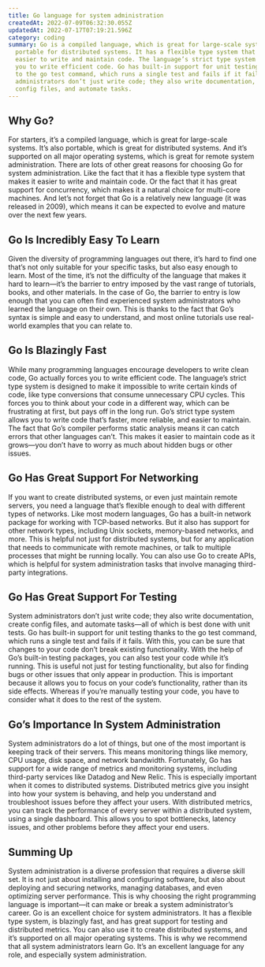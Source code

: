 ```yaml
---
title: Go language for system administration
createdAt: 2022-07-09T06:32:30.055Z
updatedAt: 2022-07-17T07:19:21.596Z
category: coding
summary: Go is a compiled language, which is great for large-scale systems, and
  portable for distributed systems. It has a flexible type system that makes it
  easier to write and maintain code. The language’s strict type system forces
  you to write efficient code. Go has built-in support for unit testing thanks
  to the go test command, which runs a single test and fails if it fails. System
  administrators don’t just write code; they also write documentation, create
  config files, and automate tasks.
---
```


## Why Go?

For starters, it’s a compiled language, which is great for large-scale systems. It’s also portable, which is great for distributed systems. And it’s supported on all major operating systems, which is great for remote system administration.
There are lots of other great reasons for choosing Go for system administration. Like the fact that it has a flexible type system that makes it easier to write and maintain code. Or the fact that it has great support for concurrency, which makes it a natural choice for multi-core machines.
And let’s not forget that Go is a relatively new language (it was released in 2009), which means it can be expected to evolve and mature over the next few years.

## Go Is Incredibly Easy To Learn

Given the diversity of programming languages out there, it’s hard to find one that’s not only suitable for your specific tasks, but also easy enough to learn. Most of the time, it’s not the difficulty of the language that makes it hard to learn—it’s the barrier to entry imposed by the vast range of tutorials, books, and other materials.
In the case of Go, the barrier to entry is low enough that you can often find experienced system administrators who learned the language on their own. This is thanks to the fact that Go’s syntax is simple and easy to understand, and most online tutorials use real-world examples that you can relate to.

## Go Is Blazingly Fast

While many programming languages encourage developers to write clean code, Go actually forces you to write efficient code. The language’s strict type system is designed to make it impossible to write certain kinds of code, like type conversions that consume unnecessary CPU cycles.
This forces you to think about your code in a different way, which can be frustrating at first, but pays off in the long run. Go’s strict type system allows you to write code that’s faster, more reliable, and easier to maintain.
The fact that Go’s compiler performs static analysis means it can catch errors that other languages can’t. This makes it easier to maintain code as it grows—you don’t have to worry as much about hidden bugs or other issues.

## Go Has Great Support For Networking

If you want to create distributed systems, or even just maintain remote servers, you need a language that’s flexible enough to deal with different types of networks. Like most modern languages, Go has a built-in network package for working with TCP-based networks. But it also has support for other network types, including Unix sockets, memory-based networks, and more.
This is helpful not just for distributed systems, but for any application that needs to communicate with remote machines, or talk to multiple processes that might be running locally.
You can also use Go to create APIs, which is helpful for system administration tasks that involve managing third-party integrations.

## Go Has Great Support For Testing

System administrators don’t just write code; they also write documentation, create config files, and automate tasks—all of which is best done with unit tests.
Go has built-in support for unit testing thanks to the go test command, which runs a single test and fails if it fails. With this, you can be sure that changes to your code don’t break existing functionality.
With the help of Go’s built-in testing packages, you can also test your code while it’s running. This is useful not just for testing functionality, but also for finding bugs or other issues that only appear in production.
This is important because it allows you to focus on your code’s functionality, rather than its side effects. Whereas if you’re manually testing your code, you have to consider what it does to the rest of the system.

## Go’s Importance In System Administration

System administrators do a lot of things, but one of the most important is keeping track of their servers. This means monitoring things like memory, CPU usage, disk space, and network bandwidth. Fortunately, Go has support for a wide range of metrics and monitoring systems, including third-party services like Datadog and New Relic.
This is especially important when it comes to distributed systems. Distributed metrics give you insight into how your system is behaving, and help you understand and troubleshoot issues before they affect your users.
With distributed metrics, you can track the performance of every server within a distributed system, using a single dashboard. This allows you to spot bottlenecks, latency issues, and other problems before they affect your end users.

## Summing Up

System administration is a diverse profession that requires a diverse skill set. It is not just about installing and configuring software, but also about deploying and securing networks, managing databases, and even optimizing server performance.
This is why choosing the right programming language is important—it can make or break a system administrator’s career.
Go is an excellent choice for system administrators. It has a flexible type system, is blazingly fast, and has great support for testing and distributed metrics. You can also use it to create distributed systems, and it’s supported on all major operating systems.
This is why we recommend that all system administrators learn Go. It’s an excellent language for any role, and especially system administration.
